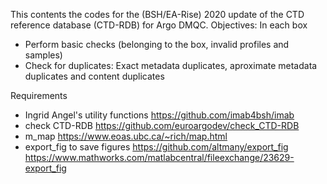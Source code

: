 This contents the codes for the (BSH/EA-Rise) 2020 update of the CTD reference database (CTD-RDB) for Argo DMQC.
Objectives:
In each box
- Perform basic checks (belonging to the box, invalid profiles and samples)
- Check for duplicates: Exact metadata duplicates, aproximate metadata duplicates and content duplicates


Requirements

- Ingrid Angel's utility functions
  https://github.com/imab4bsh/imab
- check CTD-RDB
  https://github.com/euroargodev/check_CTD-RDB
- m_map
	https://www.eoas.ubc.ca/~rich/map.html
- export_fig to save figures
	https://github.com/altmany/export_fig
	https://www.mathworks.com/matlabcentral/fileexchange/23629-export_fig
